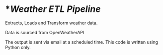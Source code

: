 # **Weather ETL Pipeline*
Extracts, Loads and Transform weather data. 

Data is sourced from OpenWeatherAPI


The output is sent via email at a scheduled time.
This code is written using Python only. 

